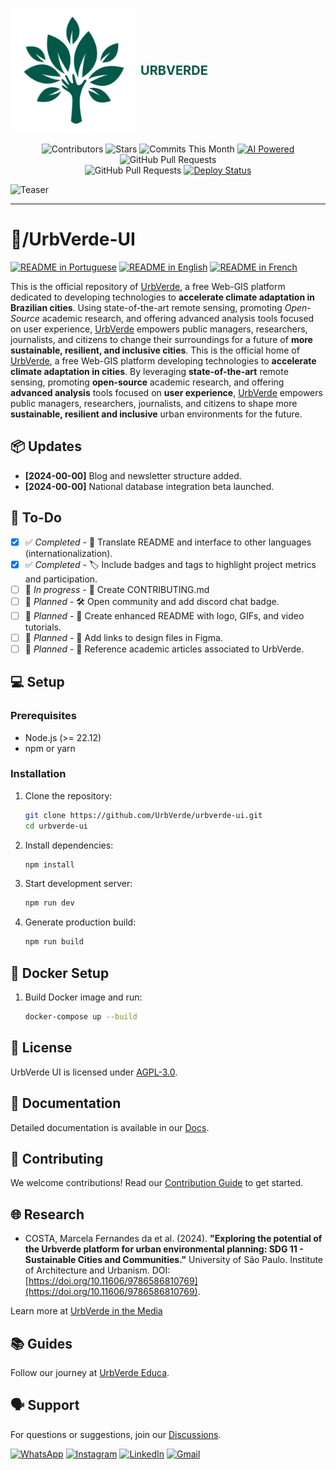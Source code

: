 <!-- urbverde-ui/README.md  -->
<p align="center">
    <a href="/" style="display: flex; align-items: center; gap: 8px; text-decoration: none;">
        <img src="src/assets/images/logo-white.png" alt="UrbVerde" width="200" height="200">
        <span style="color: #025949; font-family: Inter, sans-serif; font-size: 20px; font-weight: 700;">URBVERDE</span>
    </a>
    <br>
    <img src="https://img.shields.io/github/contributors/UrbVerde/urbverde-ui?style=for-the-badge" alt="Contributors">
    <img src="https://img.shields.io/github/stars/UrbVerde/urbverde-ui?style=for-the-badge" alt="Stars">
    <img src="https://img.shields.io/github/commit-activity/m/UrbVerde/urbverde-ui?style=for-the-badge" alt="Commits This Month">
    <a href="https://urbverde.iau.usp.br/">
        <img src="https://img.shields.io/badge/AI-Powered-blue?style=for-the-badge" alt="AI Powered">
    </a>
    <img src="https://img.shields.io/github/issues-pr/UrbVerde/urbverde-ui?style=for-the-badge" alt="GitHub Pull Requests">
    <br>
    <img src="https://img.shields.io/github/issues-pr/UrbVerde/urbverde-ui" alt="GitHub Pull Requests">
    <a href="https://github.com/UrbVerde/urbverde-ui/actions/workflows/deploy.yml">
        <img src="https://github.com/UrbVerde/urbverde-ui/actions/workflows/deploy.yml/badge.svg" alt="Deploy Status">
    </a>

![Teaser](https://i.ibb.co/44F7ZMG/Captura-de-tela-2025-01-05-022659.png)

</p>

---
<h1>📁/UrbVerde-UI</h1>

[![README in Portuguese](https://img.shields.io/badge/Português-d9d9d9)](./README_BR.md)
[![README in English](https://img.shields.io/badge/English-d9d9d9)](./README.md)
[![README in French](https://img.shields.io/badge/Français-d9d9d9)](./README_FR.md)

This is the official repository of [UrbVerde](https://urbverde.com.br), a free Web-GIS platform dedicated to developing technologies to **accelerate climate adaptation in Brazilian cities**. Using state-of-the-art remote sensing, promoting _Open-Source_ academic research, and offering advanced analysis tools focused on user experience, [UrbVerde](https://urbverde.com.br) empowers public managers, researchers, journalists, and citizens to change their surroundings for a future of **more sustainable, resilient, and inclusive cities**.
This is the official home of [UrbVerde](https://urbverde.com), a free Web-GIS platform developing technologies to **accelerate climate adaptation in cities**. By leveraging **state-of-the-art** remote sensing, promoting **open-source** academic research, and offering **advanced analysis** tools focused on **user experience**, [UrbVerde](https://urbverde.com) empowers public managers, researchers, journalists, and citizens to shape more **sustainable, resilient and inclusive** urban environments for the future.

## 📦 Updates
- **[2024-00-00]** Blog and newsletter structure added.
- **[2024-00-00]** National database integration beta launched.

## 🎯 To-Do
- [x] ✅ _Completed_ - 📄 Translate README and interface to other languages (internationalization).
- [x] ✅ _Completed_ - 🏷️ Include badges and tags to highlight project metrics and participation.
- [ ] 📅 _In progress_ - 📄 Create CONTRIBUTING.md  
- [ ] 📅 _Planned_ - 🛠️ Open community and add discord chat badge.
- [ ] 📅 _Planned_ - 📄 Create enhanced README with logo, GIFs, and video tutorials.
- [ ] 📅 _Planned_ - 🎨 Add links to design files in Figma.
- [ ] 📅 _Planned_ - 📄 Reference academic articles associated to UrbVerde.

## 💻 Setup

### Prerequisites

- Node.js (>= 22.12)
- npm or yarn

### Installation

1. Clone the repository:
   ```sh
   git clone https://github.com/UrbVerde/urbverde-ui.git
   cd urbverde-ui
   ```

2. Install dependencies:
   ```sh
   npm install
   ```

3. Start development server:
   ```sh
   npm run dev
   ```

4. Generate production build:
   ```sh
   npm run build
   ```

## 🐳 Docker Setup

1. Build Docker image and run:
   ```sh
   docker-compose up --build
   ```

## 📜 License

UrbVerde UI is licensed under [AGPL-3.0](LICENSE).

## 📖 Documentation

Detailed documentation is available in our [Docs](https://urbverde-educa.tawk.help/).

## 🧩 Contributing

We welcome contributions! Read our [Contribution Guide](CONTRIBUTING.md) to get started.

## 🌐 Research

- COSTA, Marcela Fernandes da et al. (2024). **"Exploring the potential of the Urbverde platform for urban environmental planning: SDG 11 - Sustainable Cities and Communities."** University of São Paulo. Institute of Architecture and Urbanism. DOI: [https://doi.org/10.11606/9786586810769](https://doi.org/10.11606/9786586810769).

Learn more at [UrbVerde in the Media](https://urbverde-educa.tawk.help/category/urbverde-nas-m%C3%ADdias)

## 📚 Guides

Follow our journey at [UrbVerde Educa](https://urbverde-educa.tawk.help/).

## 🗣 Support

For questions or suggestions, join our [Discussions](https://github.com/UrbVerde/urbverde-ui/discussions).

[![WhatsApp](https://img.shields.io/badge/WhatsApp-25D366?style=for-the-badge&logo=whatsapp&logoColor=white)](https://wa.me/+5511916709802)
[![Instagram](https://img.shields.io/badge/Instagram-E4405F?style=for-the-badge&logo=instagram&logoColor=white)](https://instagram.com/urb.verde)
[![LinkedIn](https://img.shields.io/badge/linkedin-%230077B5.svg?style=for-the-badge&logo=linkedin&logoColor=white)](https://www.linkedin.com/company/urbverde/)
[![Gmail](https://img.shields.io/badge/Gmail-D14836?style=for-the-badge&logo=gmail&logoColor=white)](mailto:comunica.urbverde@usp.br)

